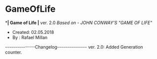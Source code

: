 # GameOfLife
***********| Game of Life |**********
              ver. 2.0
*Based on - JOHN CONWAY'S "GAME OF LIFE"*

- Created: 02.05.2018
- By : Rafael Millan

---------------Changelog--------------- 
 ver. 2.0:
        Added Generation counter.